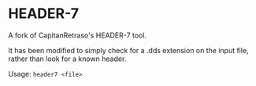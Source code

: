 # HEADER-7

A fork of CapitanRetraso's HEADER-7 tool.

It has been modified to simply check for a .dds extension on the input file, rather than look for a known header.  

Usage: `header7 <file>`


